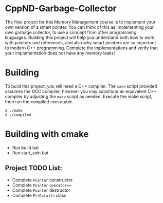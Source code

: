 # CppND-Garbage-Collector
The final project for this Memory Management course is to implement your own
version of a smart pointer. You can think of this as implementing your own
garbage collector, to use a concept from other programming languages. Building
this project will help you understand both how to work with pointers and
references, and also why smart pointers are so important to modern C++
programming. Complete the implementations and verify that your implementation
does not have any memory leaks!

# Building
To build this project, you will need a C++ compiler. The `make` script provided
assumes the GCC compiler, however you may substitute an equivalent C++ compiler
by adjusting the `make` script as needed. Execute the make script, then run the
compiled executable.

``` shell
$ ./make
$ ./compiled
```

# Building with cmake
* Run build.bat
* Run start_soln.bat


## Project TODO List:
- Complete `Pointer` constructor
- Complete `Pointer` `operator==`
- Complete `Pointer` destructor
- Complete `PtrDetails` class

